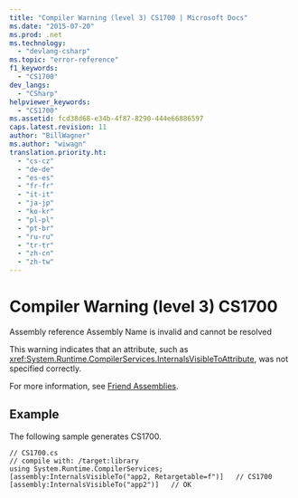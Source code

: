 ```yaml
---
title: "Compiler Warning (level 3) CS1700 | Microsoft Docs"
ms.date: "2015-07-20"
ms.prod: .net
ms.technology: 
  - "devlang-csharp"
ms.topic: "error-reference"
f1_keywords: 
  - "CS1700"
dev_langs: 
  - "CSharp"
helpviewer_keywords: 
  - "CS1700"
ms.assetid: fcd38d68-e34b-4f87-8290-444e66886597
caps.latest.revision: 11
author: "BillWagner"
ms.author: "wiwagn"
translation.priority.ht: 
  - "cs-cz"
  - "de-de"
  - "es-es"
  - "fr-fr"
  - "it-it"
  - "ja-jp"
  - "ko-kr"
  - "pl-pl"
  - "pt-br"
  - "ru-ru"
  - "tr-tr"
  - "zh-cn"
  - "zh-tw"
---
```

# Compiler Warning (level 3) CS1700
Assembly reference Assembly Name is invalid and cannot be resolved  
  
 This warning indicates that an attribute, such as <xref:System.Runtime.CompilerServices.InternalsVisibleToAttribute>, was not specified correctly.  
  
 For more information, see [Friend Assemblies](http://msdn.microsoft.com/library/df0c70ea-2c2a-4bdc-9526-df951ad2d055).  
  
## Example  
 The following sample generates CS1700.  
  
```  
// CS1700.cs  
// compile with: /target:library  
using System.Runtime.CompilerServices;  
[assembly:InternalsVisibleTo("app2, Retargetable=f")]   // CS1700  
[assembly:InternalsVisibleTo("app2")]   // OK  
```